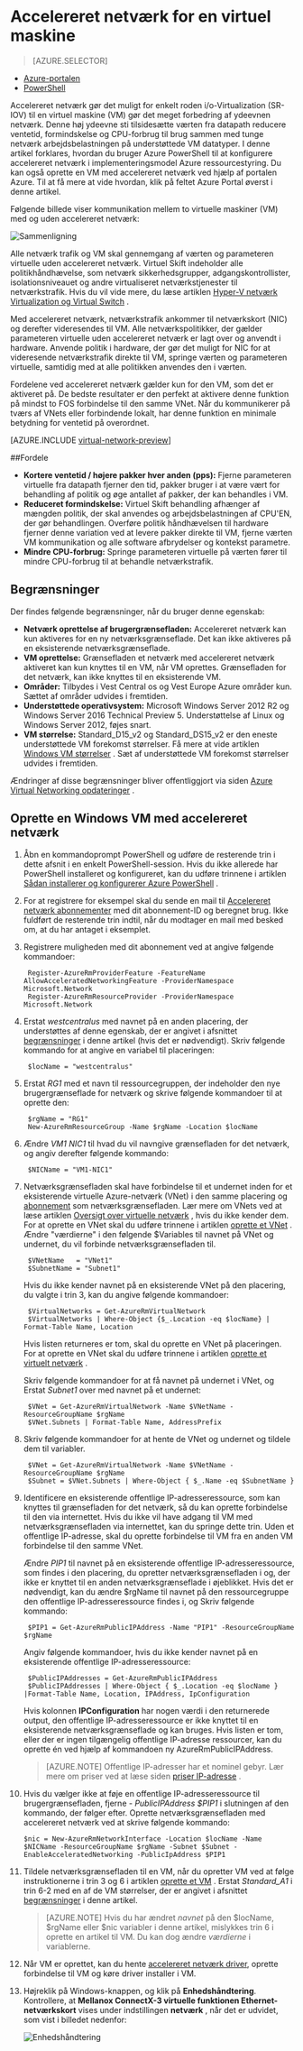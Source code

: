 <properties 
   pageTitle="Accelereret netværk for en virtuel maskine - PowerShell | Microsoft Azure"
   description="Lær, hvordan du konfigurerer accelereret netværk til en Azure virtuelt ved hjælp af PowerShell."
   services="virtual-network"
   documentationCenter="na"
   authors="jimdial"
   manager="carmonm"
   editor=""
   tags="azure-resource-manager"
/>
<tags 
   ms.service="virtual-network"
   ms.devlang="na"
   ms.topic="article"
   ms.tgt_pltfrm="na"
   ms.workload="infrastructure-services"
   ms.date="09/23/2016"
   ms.author="jdial" />

# <a name="accelerated-networking-for-a-virtual-machine"></a>Accelereret netværk for en virtuel maskine

> [AZURE.SELECTOR]
- [Azure-portalen](virtual-network-accelerated-networking-portal.md)
- [PowerShell](virtual-network-accelerated-networking-powershell.md)

Accelereret netværk gør det muligt for enkelt roden i/o-Virtualization (SR-IOV) til en virtuel maskine (VM) gør det meget forbedring af ydeevnen netværk. Denne høj ydeevne sti tilsidesætte værten fra datapath reducere ventetid, formindskelse og CPU-forbrug til brug sammen med tunge netværk arbejdsbelastningen på understøttede VM datatyper. I denne artikel forklares, hvordan du bruger Azure PowerShell til at konfigurere accelereret netværk i implementeringsmodel Azure ressourcestyring. Du kan også oprette en VM med accelereret netværk ved hjælp af portalen Azure. Til at få mere at vide hvordan, klik på feltet Azure Portal øverst i denne artikel.

Følgende billede viser kommunikation mellem to virtuelle maskiner (VM) med og uden accelereret netværk:

![Sammenligning](./media/virtual-network-accelerated-networking-powershell/image1.png)

Alle netværk trafik og VM skal gennemgang af værten og parameteren virtuelle uden accelereret netværk. Virtuel Skift indeholder alle politikhåndhævelse, som netværk sikkerhedsgrupper, adgangskontrollister, isolationsniveauet og andre virtualiseret netværkstjenester til netværkstrafik. Hvis du vil vide mere, du læse artiklen [Hyper-V netværk Virtualization og Virtual Switch](https://technet.microsoft.com/library/jj945275.aspx) .

Med accelereret netværk, netværkstrafik ankommer til netværkskort (NIC) og derefter videresendes til VM. Alle netværkspolitikker, der gælder parameteren virtuelle uden accelereret netværk er lagt over og anvendt i hardware. Anvende politik i hardware, der gør det muligt for NIC for at videresende netværkstrafik direkte til VM, springe værten og parameteren virtuelle, samtidig med at alle politikken anvendes den i værten.

Fordelene ved accelereret netværk gælder kun for den VM, som det er aktiveret på. De bedste resultater er den perfekt at aktivere denne funktion på mindst to FOS forbindelse til den samme VNet.  Når du kommunikerer på tværs af VNets eller forbindende lokalt, har denne funktion en minimale betydning for ventetid på overordnet.

[AZURE.INCLUDE [virtual-network-preview](../../includes/virtual-network-preview.md)]

##<a name="benefits"></a>Fordele

- **Kortere ventetid / højere pakker hver anden (pps):** Fjerne parameteren virtuelle fra datapath fjerner den tid, pakker bruger i at være vært for behandling af politik og øge antallet af pakker, der kan behandles i VM.
- **Reduceret formindskelse:** Virtuel Skift behandling afhænger af mængden politik, der skal anvendes og arbejdsbelastningen af CPU'EN, der gør behandlingen. Overføre politik håndhævelsen til hardware fjerner denne variation ved at levere pakker direkte til VM, fjerne værten VM kommunikation og alle software afbrydelser og kontekst parametre.
- **Mindre CPU-forbrug:** Springe parameteren virtuelle på værten fører til mindre CPU-forbrug til at behandle netværkstrafik.

## <a name="limitations"></a>Begrænsninger

Der findes følgende begrænsninger, når du bruger denne egenskab:
 
- **Netværk oprettelse af brugergrænsefladen:** Accelereret netværk kan kun aktiveres for en ny netværksgrænseflade.  Det kan ikke aktiveres på en eksisterende netværksgrænseflade.
- **VM oprettelse:** Grænsefladen et netværk med accelereret netværk aktiveret kan kun knyttes til en VM, når VM oprettes. Grænsefladen for det netværk, kan ikke knyttes til en eksisterende VM.
- **Områder:** Tilbydes i Vest Central os og Vest Europe Azure områder kun. Sættet af områder udvides i fremtiden.
- **Understøttede operativsystem:** Microsoft Windows Server 2012 R2 og Windows Server 2016 Technical Preview 5. Understøttelse af Linux og Windows Server 2012, føjes snart.
- **VM størrelse:** Standard_D15_v2 og Standard_DS15_v2 er den eneste understøttede VM forekomst størrelser. Få mere at vide artiklen [Windows VM størrelser](../virtual-machines/virtual-machines-windows-sizes.md) . Sæt af understøttede VM forekomst størrelser udvides i fremtiden.

Ændringer af disse begrænsninger bliver offentliggjort via siden [Azure Virtual Networking opdateringer](https://azure.microsoft.com/updates/accelerated-networking-in-preview) .

## <a name="create-a-windows-vm-with-accelerated-networking"></a>Oprette en Windows VM med accelereret netværk

1. Åbn en kommandoprompt PowerShell og udføre de resterende trin i dette afsnit i en enkelt PowerShell-session. Hvis du ikke allerede har PowerShell installeret og konfigureret, kan du udføre trinnene i artiklen [Sådan installerer og konfigurerer Azure PowerShell](../powershell-install-configure.md) .
2. For at registrere for eksempel skal du sende en mail til [Accelereret netværk abonnementer](mailto:axnpreview@microsoft.com?subject=Request%20to%20enable%20subscription%20%3csubscription%20id%3e) med dit abonnement-ID og beregnet brug. Ikke fuldført de resterende trin indtil, når du modtager en mail med besked om, at du har antaget i eksemplet.
3. Registrere muligheden med dit abonnement ved at angive følgende kommandoer:

        Register-AzureRmProviderFeature -FeatureName AllowAcceleratedNetworkingFeature -ProviderNamespace Microsoft.Network
        Register-AzureRmResourceProvider -ProviderNamespace Microsoft.Network

4. Erstat *westcentralus* med navnet på en anden placering, der understøttes af denne egenskab, der er angivet i afsnittet [begrænsninger](#limitations) i denne artikel (hvis det er nødvendigt). Skriv følgende kommando for at angive en variabel til placeringen:

        $locName = "westcentralus"

5. Erstat *RG1* med et navn til ressourcegruppen, der indeholder den nye brugergrænseflade for netværk og skrive følgende kommandoer til at oprette den:

        $rgName = "RG1"
        New-AzureRmResourceGroup -Name $rgName -Location $locName

6. Ændre *VM1 NIC1* til hvad du vil navngive grænsefladen for det netværk, og angiv derefter følgende kommando:

        $NICName = "VM1-NIC1"

7. Netværksgrænsefladen skal have forbindelse til et undernet inden for et eksisterende virtuelle Azure-netværk (VNet) i den samme placering og [abonnement](../azure-glossary-cloud-terminology.md#subscription) som netværksgrænsefladen. Lær mere om VNets ved at læse artiklen [Oversigt over virtuelle netværk](virtual-networks-overview.md) , hvis du ikke kender dem. For at oprette en VNet skal du udføre trinnene i artiklen [oprette et VNet](virtual-networks-create-vnet-arm-ps.md) . Ændre "værdierne" i den følgende $Variables til navnet på VNet og undernet, du vil forbinde netværksgrænsefladen til.

        $VNetName   = "VNet1"
        $SubnetName = "Subnet1"

    Hvis du ikke kender navnet på en eksisterende VNet på den placering, du valgte i trin 3, kan du angive følgende kommandoer:
        
        $VirtualNetworks = Get-AzureRmVirtualNetwork
        $VirtualNetworks | Where-Object {$_.Location -eq $locName} | Format-Table Name, Location
        
    Hvis listen returneres er tom, skal du oprette en VNet på placeringen. For at oprette en VNet skal du udføre trinnene i artiklen [oprette et virtuelt netværk](virtual-networks-create-vnet-arm-ps.md) .

    Skriv følgende kommandoer for at få navnet på undernet i VNet, og Erstat *Subnet1* over med navnet på et undernet:
        
        $VNet = Get-AzureRmVirtualNetwork -Name $VNetName -ResourceGroupName $rgName
        $VNet.Subnets | Format-Table Name, AddressPrefix

8. Skriv følgende kommandoer for at hente de VNet og undernet og tildele dem til variabler.

        $VNet = Get-AzureRmVirtualNetwork -Name $VNetName -ResourceGroupName $rgName
        $Subnet = $VNet.Subnets | Where-Object { $_.Name -eq $SubnetName }

9. Identificere en eksisterende offentlige IP-adresseressource, som kan knyttes til grænsefladen for det netværk, så du kan oprette forbindelse til den via internettet. Hvis du ikke vil have adgang til VM med netværksgrænsefladen via internettet, kan du springe dette trin. Uden et offentlige IP-adresse, skal du oprette forbindelse til VM fra en anden VM forbindelse til den samme VNet. 

    Ændre *PIP1* til navnet på en eksisterende offentlige IP-adresseressource, som findes i den placering, du opretter netværksgrænsefladen i og, der ikke er knyttet til en anden netværksgrænseflade i øjeblikket. Hvis det er nødvendigt, kan du ændre $rgName til navnet på den ressourcegruppe den offentlige IP-adresseressource findes i, og Skriv følgende kommando:

        $PIP1 = Get-AzureRmPublicIPAddress -Name "PIP1" -ResourceGroupName $rgName

    Angiv følgende kommandoer, hvis du ikke kender navnet på en eksisterende offentlige IP-adresseressource:

        $PublicIPAddresses = Get-AzureRmPublicIPAddress
        $PublicIPAddresses | Where-Object { $_.Location -eq $locName } |Format-Table Name, Location, IPAddress, IpConfiguration

    Hvis kolonnen **IPConfiguration** har nogen værdi i den returnerede output, den offentlige IP-adresseressource er ikke knyttet til en eksisterende netværksgrænseflade og kan bruges. Hvis listen er tom, eller der er ingen tilgængelig offentlige IP-adresse ressourcer, kan du oprette én ved hjælp af kommandoen ny AzureRmPublicIPAddress.

    >[AZURE.NOTE] Offentlige IP-adresser har et nominel gebyr. Lær mere om priser ved at læse siden [priser IP-adresse](https://azure.microsoft.com/pricing/details/ip-addresses) .
10. Hvis du vælger ikke at føje en offentlige IP-adresseressource til brugergrænsefladen, fjerne *- PublicIPAddress $PIP1* i slutningen af den kommando, der følger efter. Oprette netværksgrænsefladen med accelereret netværk ved at skrive følgende kommando:

        $nic = New-AzureRmNetworkInterface -Location $locName -Name $NICName -ResourceGroupName $rgName -Subnet $Subnet -EnableAcceleratedNetworking -PublicIpAddress $PIP1 

11. Tildele netværksgrænsefladen til en VM, når du opretter VM ved at følge instruktionerne i trin 3 og 6 i artiklen [oprette et VM](../virtual-machines/virtual-machines-windows-ps-create.md) . Erstat *Standard_A1* i trin 6-2 med en af de VM størrelser, der er angivet i afsnittet [begrænsninger](#limitations) i denne artikel.

    >[AZURE.NOTE] Hvis du har ændret *navnet* på den $locName, $rgName eller $nic variabler i denne artikel, mislykkes trin 6 i oprette en artikel til VM. Du kan dog ændre *værdierne* i variablerne.

12. Når VM er oprettet, kan du hente [accelereret netværk driver](https://gallery.technet.microsoft.com/Azure-Accelerated-471b5d84), oprette forbindelse til VM og køre driver installer i VM.

13. Højreklik på Windows-knappen, og klik på **Enhedshåndtering**. Kontrollere, at **Mellanox ConnectX-3 virtuelle funktionen Ethernet-netværkskort** vises under indstillingen **netværk** , når det er udvidet, som vist i billedet nedenfor:

    ![Enhedshåndtering](./media/virtual-network-accelerated-networking-powershell/image2.png)